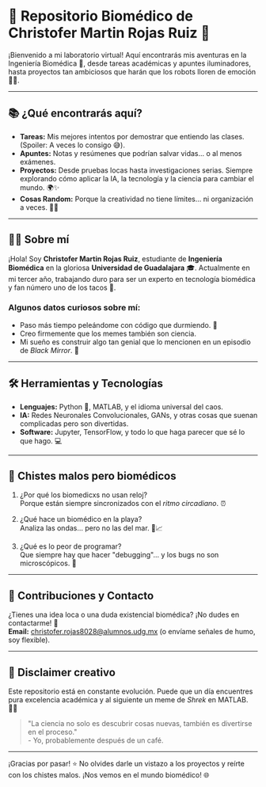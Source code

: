 # 🚀 **Repositorio Biomédico de Christofer Martin Rojas Ruiz** 🧬

¡Bienvenido a mi laboratorio virtual! Aquí encontrarás mis aventuras en la Ingeniería Biomédica 🩻, desde tareas académicas y apuntes iluminadores, hasta proyectos tan ambiciosos que harán que los robots lloren de emoción 🤖💧.

---

## 📚 **¿Qué encontrarás aquí?**

- **Tareas:** Mis mejores intentos por demostrar que entiendo las clases. (Spoiler: A veces lo consigo 😅).
- **Apuntes:** Notas y resúmenes que podrían salvar vidas... o al menos exámenes.  
- **Proyectos:** Desde pruebas locas hasta investigaciones serias. Siempre explorando cómo aplicar la IA, la tecnología y la ciencia para cambiar el mundo. 🌍✨
- **Cosas Random:** Porque la creatividad no tiene límites... ni organización a veces. 🤷‍♂️

---

## 🧑‍🔬 **Sobre mí**  

¡Hola! Soy **Christofer Martin Rojas Ruiz**, estudiante de **Ingeniería Biomédica** en la gloriosa **Universidad de Guadalajara** 🎓. Actualmente en mi tercer año, trabajando duro para ser un experto en tecnología biomédica y fan número uno de los tacos 🌮.

### Algunos datos curiosos sobre mí:
- Paso más tiempo peleándome con código que durmiendo. 🥲
- Creo firmemente que los memes también son ciencia.  
- Mi sueño es construir algo tan genial que lo mencionen en un episodio de *Black Mirror*. 👾

---

## 🛠️ **Herramientas y Tecnologías**  

- **Lenguajes:** Python 🐍, MATLAB, y el idioma universal del caos.  
- **IA:** Redes Neuronales Convolucionales, GANs, y otras cosas que suenan complicadas pero son divertidas.  
- **Software:** Jupyter, TensorFlow, y todo lo que haga parecer que sé lo que hago. 💻  

---

## 🎉 **Chistes malos pero biomédicos**  

1. ¿Por qué los biomedicxs no usan reloj?  
   Porque están siempre sincronizados con el *ritmo circadiano*. ⏰  

2. ¿Qué hace un biomédico en la playa?  
   Analiza las ondas... pero no las del mar. 🌊📈  

3. ¿Qué es lo peor de programar?  
   Que siempre hay que hacer "debugging"... y los bugs no son microscópicos. 🐛

---

## 🌟 **Contribuciones y Contacto**  

¿Tienes una idea loca o una duda existencial biomédica? ¡No dudes en contactarme! 🚨  
**Email:** christofer.rojas8028@alumnos.udg.mx (o envíame señales de humo, soy flexible).  

---

## 🎨 **Disclaimer creativo**  
Este repositorio está en constante evolución. Puede que un día encuentres pura excelencia académica y al siguiente un meme de *Shrek* en MATLAB. 🤷‍♂️  

> "La ciencia no solo es descubrir cosas nuevas, también es divertirse en el proceso."  
\- Yo, probablemente después de un café.

---

¡Gracias por pasar! ⭐ No olvides darle un vistazo a los proyectos y reírte con los chistes malos. ¡Nos vemos en el mundo biomédico! 🌐  
